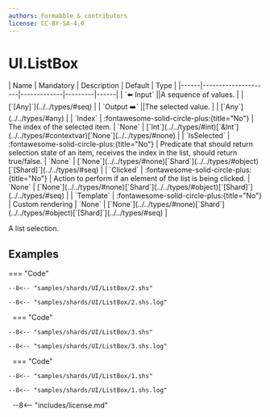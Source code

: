 ```yaml
---
authors: Formabble & contributors
license: CC-BY-SA-4.0
---
```



# UI.ListBox

<div class="sh-parameters" markdown="1">
| Name | Mandatory | Description | Default | Type |
|------|---------------------|-------------|---------|------|
| `⬅️ Input` ||A sequence of values. | | [`[Any]`](../../types/#seq) |
| `Output ➡️` ||The selected value. | | [`Any`](../../types/#any) |
| `Index` | :fontawesome-solid-circle-plus:{title="No"}  | The index of the selected item. | `None` | [`Int`](../../types/#int)[`&Int`](../../types/#contextvar)[`None`](../../types/#none) |
| `IsSelected` | :fontawesome-solid-circle-plus:{title="No"}  | Predicate that should return selection state of an item, receives the index in the list, should return true/false. | `None` | [`None`](../../types/#none)[`Shard`](../../types/#object)[`[Shard]`](../../types/#seq) |
| `Clicked` | :fontawesome-solid-circle-plus:{title="No"}  | Action to perform if an element of the list is being clicked. | `None` | [`None`](../../types/#none)[`Shard`](../../types/#object)[`[Shard]`](../../types/#seq) |
| `Template` | :fontawesome-solid-circle-plus:{title="No"}  | Custom rendering | `None` | [`None`](../../types/#none)[`Shard`](../../types/#object)[`[Shard]`](../../types/#seq) |

</div>

A list selection.

## Examples

=== "Code"

  ```x86asm linenums="1"
  --8<-- "samples/shards/UI/ListBox/2.shs"
  ```

  ```
  --8<-- "samples/shards/UI/ListBox/2.shs.log"
  ```
&nbsp;
=== "Code"

  ```x86asm linenums="1"
  --8<-- "samples/shards/UI/ListBox/3.shs"
  ```

  ```
  --8<-- "samples/shards/UI/ListBox/3.shs.log"
  ```
&nbsp;
=== "Code"

  ```x86asm linenums="1"
  --8<-- "samples/shards/UI/ListBox/1.shs"
  ```

  ```
  --8<-- "samples/shards/UI/ListBox/1.shs.log"
  ```
&nbsp;
--8<-- "includes/license.md"

